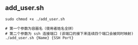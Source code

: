 

## add_user.sh

```shell
sudo chmod +x ./add_user.sh

# 第一个参数为容器名（使用者姓名全拼）
# 第二个参数为 ssh 连接端口 (该端口的接下来连续四个端口会被同时映射)
./add_user.sh {Name} {SSH Port}
```
